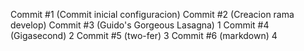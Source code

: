 Commit #1 (Commit inicial configuracion)
Commit #2 (Creacion rama develop)
Commit #3 (Guido's Gorgeous Lasagna) 1
Commit #4 (Gigasecond) 2
Commit #5 (two-fer) 3
Commit #6 (markdown) 4